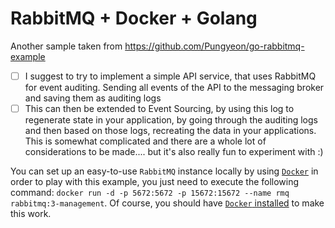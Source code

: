 # RabbitMQ + Docker + Golang

Another sample taken from <https://github.com/Pungyeon/go-rabbitmq-example>

- [ ] I suggest to try to implement a simple API service, that uses RabbitMQ for event auditing. Sending all events of the API to the messaging broker and saving them as auditing logs
- [ ] This can then be extended to Event Sourcing, by using this log to regenerate state in your application, by going through the auditing logs and then based on those logs, recreating the data in your applications. This is somewhat complicated and there are a whole lot of considerations to be made.... but it's also really fun to experiment with :)

You can set up an easy-to-use `RabbitMQ`  instance locally by using [`Docker`](https://www.docker.com/) in order to play with this example, you just need to execute the following command: `docker run -d -p 5672:5672 -p 15672:15672 --name rmq rabbitmq:3-management`. Of course, you should have [`Docker` installed](https://www.docker.com/get-started) to make this work.
